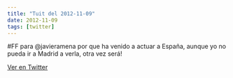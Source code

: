 ```yaml
---
title: "Tuit del 2012-11-09"
date: 2012-11-09
tags: [twitter]
---
```


#FF para @javieramena por que ha venido a actuar a España, aunque yo no pueda ir a Madrid a verla, otra vez será!



[Ver en Twitter](https://twitter.com/i/web/status/266695945746530305)

